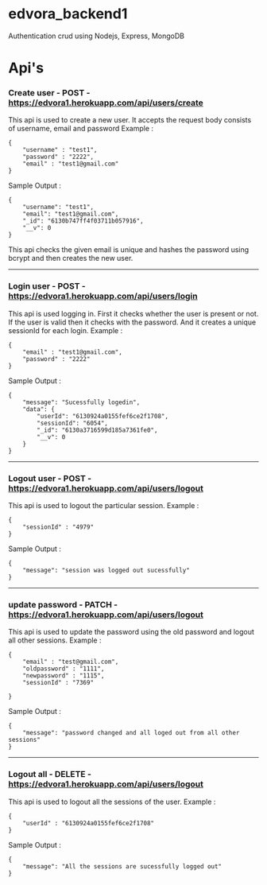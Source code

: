 # edvora_backend1
Authentication crud using Nodejs, Express, MongoDB

# Api's
### Create user - POST -https://edvora1.herokuapp.com/api/users/create
This api is used to create a new user. It accepts the request body consists of username, email and password
Example : 
```
{
    "username" : "test1",
    "password" : "2222",
    "email" : "test1@gmail.com"
}
```
Sample Output : 
```
{
    "username": "test1",
    "email": "test1@gmail.com",
    "_id": "6130b747ff4f03711b057916",
    "__v": 0
}
```
This api checks the given email is unique and hashes the password using bcrypt and then creates the new user.
<br>
***
### Login user - POST - https://edvora1.herokuapp.com/api/users/login
This api is used logging in. First it checks whether the user is present or not.
If the user is valid then it checks with the password. And it creates a unique sessionId for each login.
Example : 
```
{
    "email" : "test1@gmail.com",
    "password" : "2222"
}
```
Sample Output : 
```
{
    "message": "Sucessfully logedin",
    "data": {
        "userId": "6130924a0155fef6ce2f1708",
        "sessionId": "6054",
        "_id": "6130a3716599d185a7361fe0",
        "__v": 0
    }
}
```

***
### Logout user - POST - https://edvora1.herokuapp.com/api/users/logout
This api is used to logout the particular session.
Example : 
```
{
    "sessionId" : "4979"
}
```
Sample Output : 
```
{
    "message": "session was logged out sucessfully"
}
```

***
### update password - PATCH - https://edvora1.herokuapp.com/api/users/logout
This api is used to update the password using the old password and logout all other sessions.
Example : 
```
{
    "email" : "test@gmail.com",
    "oldpassword" : "1111",
    "newpassword" : "1115",
    "sessionId" : "7369"
    
}
```
Sample Output : 
```
{
    "message": "password changed and all loged out from all other sessions"
}
```

***
### Logout all - DELETE - https://edvora1.herokuapp.com/api/users/logout
This api is used to logout all the sessions of the user.
Example : 
```
{
    "userId" : "6130924a0155fef6ce2f1708"
}
```
Sample Output : 
```
{
    "message": "All the sessions are sucessfully logged out"
}
```




